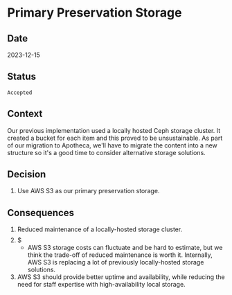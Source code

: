 # Primary Preservation Storage

## Date
2023-12-15

## Status
`Accepted`

## Context
Our previous implementation used a locally hosted Ceph storage cluster. It created a bucket for each item and this proved to be unsustainable. As part of our migration to Apotheca, we'll have to migrate the content into a new structure so it's a good time to consider alternative storage solutions.

## Decision
1. Use AWS S3 as our primary preservation storage.

## Consequences
1. Reduced maintenance of a locally-hosted storage cluster.
2. $$$$$
   - AWS S3 storage costs can fluctuate and be hard to estimate, but we think the trade-off of reduced maintenance is worth it. Internally, AWS S3 is replacing a lot of previously locally-hosted storage solutions.
3. AWS S3 should provide better uptime and availability, while reducing the need for staff expertise with high-availability local storage.
